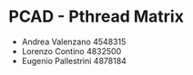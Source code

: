 # PCAD - Pthread Matrix

 - Andrea Valenzano 4548315
 - Lorenzo Contino 4832500
 - Eugenio Pallestrini 4878184
